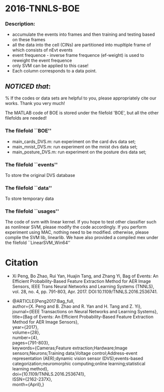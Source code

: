 # 2016-TNNLS-BOE

### Description: 
- accumulate the events into frames and then training and testing based on these frames
- all the data into the cell (CINs) are partitioned into mupltiple frame of which consists of nEvt events
- event frequence - inverse frame frequence (ef-weight) is used to reweight the event frequence
- only SVM can be applied to this case!
- Each column corresponds to a data point.

## ***NOTICED that***:
% If the codes or data sets are helpful to you, please appropriately cite our works. Thank you very much!

The MATLAB code of BOE is stored under the filefold 'BOE', but all the other filefolds are needed!

### The filefold ``BOE''
* main_cards_DVS.m: run experiment on the card dvs data set;
* main_mnist_DVS.m: run experiment on the mnist dvs data set;
* main_posture_DVS.m: run experiment on the posture dvs data set;

### The filefold ``events''
To store the original DVS database

### The filefold ``data''
To store temporary data

### The filefold ``usages''
The code of svm with linear kernel. If you hope to test other classifier such as nonlinear SVM, please modify the code accordingly.
If you perform experiment using MAC, nothing need to be modified. otherwise, please complie the SVM lib, linearlib. 
We have also provided a compiled mex under the filefold ``LinearSVM_Win64‘’

# Citation
* Xi Peng, Bo Zhao, Rui Yan, Huajin Tang, and Zhang Yi, Bag of Events: An Efficient Probability-Based Feature Extraction Method for AER Image Sensors, IEEE Trans Neural Networks and Learning Systems (TNNLS), vol. 28, no. 4, pp. 791-803, Apr. 2017. DOI:10.1109/TNNLS.2016.2536741.

* @ARTICLE{Peng2017:Bag_full,   
author={X. Peng and B. Zhao and R. Yan and H. Tang and Z. Yi},   
journal={IEEE Transactions on Neural Networks and Learning Systems},   
title={Bag of Events: An Efficient Probability-Based Feature Extraction Method for AER Image Sensors},   
year={2017},   
volume={28},   
number={4},   
pages={791-803},   
keywords={Cameras;Feature extraction;Hardware;Image sensors;Neurons;Training data;Voltage control;Address-event representation (AER);dynamic vision sensor (DVS);events-based categorization;neuromorphic computing;online learning;statistical learning method},   
doi={10.1109/TNNLS.2016.2536741},   
ISSN={2162-237X},   
month={April},}
